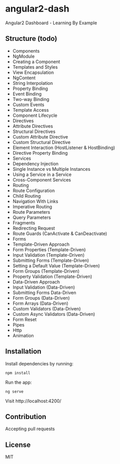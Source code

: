# angular2-dash
Angular2 Dashboard - Learning By Example

## Structure (todo)

- Components
 - NgModule
 - Creating a Component
 - Templates and Styles
 - View Encapsulation
 - NgContent
 - String Interpolation
 - Property Binding
 - Event Binding
 - Two-way Binding
 - Custom Events
 - Template Access
 - Component Lifecycle 
- Directives
 - Attribute Directives
 - Structural Directives
 - Custom Attribute Directive
 - Custom Structural Directive
 - Element Interaction (HostListener & HostBinding)
 - Directive Property Binding
- Services
 - Dependency Injection
 - Single Instance vs Multiple Instances
 - Using a Service in a Service
 - Cross-Component Services
- Routing
 - Route Configuration
 - Child Routing
 - Navigation With Links
 - Imperative Routing
 - Route Parameters
 - Query Parameters
 - Fragments
 - Redirecting Request
 - Route Guards (CanActivate & CanDeactivate)
- Forms
 - Template-Driven Approach 
 - Form Properties (Template-Driven)
 - Input Validation (Template-Driven)
 - Submitting Forms (Template-Driven)
 - Setting a Default Value (Template-Driven)
 - Form Groups (Template-Driven)
 - Property Validation (Template-Driven)
 - Data-Driven Approach
 - Input Validation (Data-Driven)
 - Submitting Forms Data-Driven
 - Form Groups (Data-Driven)
 - Form Arrays (Data-Driven)
 - Custom Validators (Data-Driven)
 - Custom Async Validators (Data-Driven)
 - Form Reset
- Pipes
- Http
- Animation

## Installation

Install dependencies by running:

`npm install`

Run the app:

`ng serve`

Visit http://localhost:4200/

## Contribution

Accepting pull requests

## License

MIT
